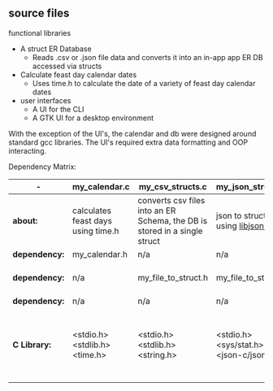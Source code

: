## source files

functional libraries

* A struct ER Database
	* Reads .csv or .json file data and converts it into an in-app app ER DB accessed via structs
* Calculate feast day calendar dates
	* Uses time.h to calculate the date of a variety of feast day calendar dates
* user interfaces
	* A UI for the CLI
	* A GTK UI for a desktop environment

With the exception of the UI's, the calendar and db were designed around standard gcc libraries. The UI's required extra data formatting and OOP interacting.

Dependency Matrix:

| - | my_calendar.c | my_csv_structs.c | my_json_structs.c | my_tty_ui.c | my_gtk3_api.c |
| - | --- | --- | --- | --- | --- |
| __about:__ | calculates feast days using time.h | converts csv files into an ER Schema, the DB is stored in a single struct | json to struct using [libjson-c](https://github.com/json-c/json-c) | command line terminal interface GUI | Gtk3 desktop window application GUI|
| __dependency:__ | my_calendar.h | n/a | n/a| my_calendar.h | my_calendar.h |
| __dependency:__ | n/a | my_file_to_struct.h |my_file_to_struct.h | my_file_to_struct.h my_tty_ui_win.c my_tty_ui_posix.c | my_file_to_struct.h |
| __dependency:__ | n/a | n/a | n/a | my_tty_ui.h | my_gtk3_api.h |
| __C Library:__ | <stdio.h> <stdlib.h> <time.h> | <stdio.h> <stdlib.h> <string.h> | <stdio.h> <sys/stat.h> <json-c/json.h> | <stdio.h> <stdlib.h> <string.h> <windows.h> <conio.h> <sys/ioctl.h> <unistd.h> | "gtk/gtk.h" |

